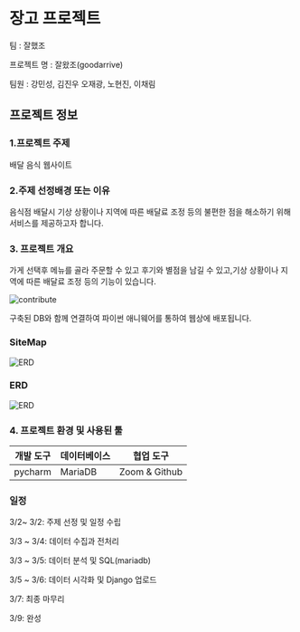 # 장고 프로젝트

팀 : 잘했조

프로젝트 명 : 잘왔조(goodarrive)

팀원 : 강민성, 김진우 오재광, 노현진, 이채림

## 프로젝트 정보 

### 1.프로젝트 주제

배달 음식 웹사이트

### 2.주제 선정배경 또는 이유

음식점 배달시 기상 상황이나 지역에 따른 배달료 조정 등의 불편한 점을 해소하기 위해 서비스를 제공하고자 합니다.

### 3. 프로젝트 개요


가게 선택후 메뉴를 골라 주문할 수 있고 후기와 별점을 남길 수 있고,기상 상황이나 지역에 따른 배달료 조정 등의 기능이 있습니다.

<img width="%100" alt='contribute' src='https://user-images.githubusercontent.com/73889507/156279545-b7737c3b-ecc1-41e3-9d18-0626b5139e5e.jpg'>


구축된 DB와 함께 연결하여 파이썬 애니웨어를 통하여 웹상에 배포됩니다.

### SiteMap

<img width="%100" alt='ERD' src='https://user-images.githubusercontent.com/73889507/156301385-423448e7-a8c7-4ff4-aae9-94d00e93811c.png'>

### ERD

<img width="%100" alt='ERD' src='https://user-images.githubusercontent.com/73889507/156301593-4d325a31-5fdc-41d7-b5ef-51a4c6866cbc.png'>

### 4. 프로젝트 환경 및 사용된 툴


| 개발 도구 | 데이터베이스 | 협업 도구       |
| --------- | ------------ | -------------- |
|  pycharm  | MariaDB      | Zoom  & Github |

### 일정

3/2~ 3/2: 주제 선정 및 일정 수립

3/3 ~ 3/4: 데이터 수집과 전처리

3/3 ~ 3/5: 데이터 분석 및 SQL(mariadb)

3/5 ~ 3/6: 데이터 시각화 및 Django 업로드

3/7: 최종 마무리

3/9: 완성
